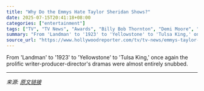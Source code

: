 ```yaml
---
title: "Why Do the Emmys Hate Taylor Sheridan Shows?"
date: 2025-07-15T20:41:18+08:00
categories: ["entertainment"]
tags: ["TV", "TV News", "Awards", "Billy Bob Thornton", "Demi Moore", "Emmy Awards", "Emmy Nominations", "Emmy Nominations 2025", "emmys", "Emmys 2025", "Featured Voices", "Harrison Ford", "Helen Mirren", "Kevin Costner", "Landman", "Lioness", "mayor of kingstown", "Taylor Sheridan", "Yellowstone"]
summary: "From 'Landman' to '1923' to 'Yellowstone' to 'Tulsa King,' once again the prolific writer-producer-director's dramas were almost entirely snubbed."
source_url: "https://www.hollywoodreporter.com/tv/tv-news/emmys-taylor-sheridan-shows-snubs-1236315520/"
---
```


From 'Landman' to '1923' to 'Yellowstone' to 'Tulsa King,' once again the prolific writer-producer-director's dramas were almost entirely snubbed.

---

*来源: [原文链接](https://www.hollywoodreporter.com/tv/tv-news/emmys-taylor-sheridan-shows-snubs-1236315520/)*
